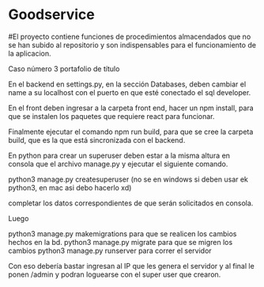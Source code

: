 # Goodservice

#El proyecto contiene funciones de procedimientos almacendados que no se han subido al repositorio y son indispensables para el funcionamiento de la aplicacion.

Caso número 3 portafolio de título

En el backend en settings.py, en la sección Databases, deben cambiar el name a su localhost con el puerto en que esté conectado el sql developer.

En el front deben ingresar a la carpeta front end, hacer un npm install, para que se instalen los paquetes que requiere react para funcionar.

Finalmente ejecutar el comando npm run build, para que se cree la carpeta build, que es la que está sincronizada con el backend.

En python para crear un superuser deben estar a la misma altura en consola que el archivo manage.py y ejecutar el siguiente comando.

python3 manage.py createsuperuser (no se en windows si deben usar ek python3, en mac asi debo hacerlo xd)

completar los datos correspondientes de que serán solicitados en consola.

Luego

python3 manage.py makemigrations  para que se realicen los cambios hechos en la bd.
python3 manage.py migrate para que se migren los cambios
python3 manage.py runserver para correr el servidor

Con eso debería bastar ingresan al IP que les genera el servidor y al final le ponen /admin y podran loguearse con el super user que crearon.

